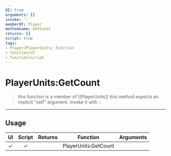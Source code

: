 ```yaml
---
UI: true
arguments: []
invoke: ':'
memberOf: Player
methodname: GetCount
returns: []
script: true
tags:
- Player/PlayerUnits/_function
- function/UI
- function/script
---
```

# PlayerUnits:GetCount
> this function is a member of [[PlayerUnits]]
> this method expects an implicit "self" argument. invoke it with `:`
-----
## Usage
|  UI | Script | Returns | Function | Arguments |
|:---:|:------:|-------:|:--------:|:---------|
|✓|✓||PlayerUnits:GetCount||

